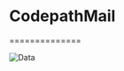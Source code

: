 # CodepathMail

==============

![Data](https://user-images.githubusercontent.com/123009393/216122100-2d580431-8330-42d9-93dc-f31e619f0626.png)
